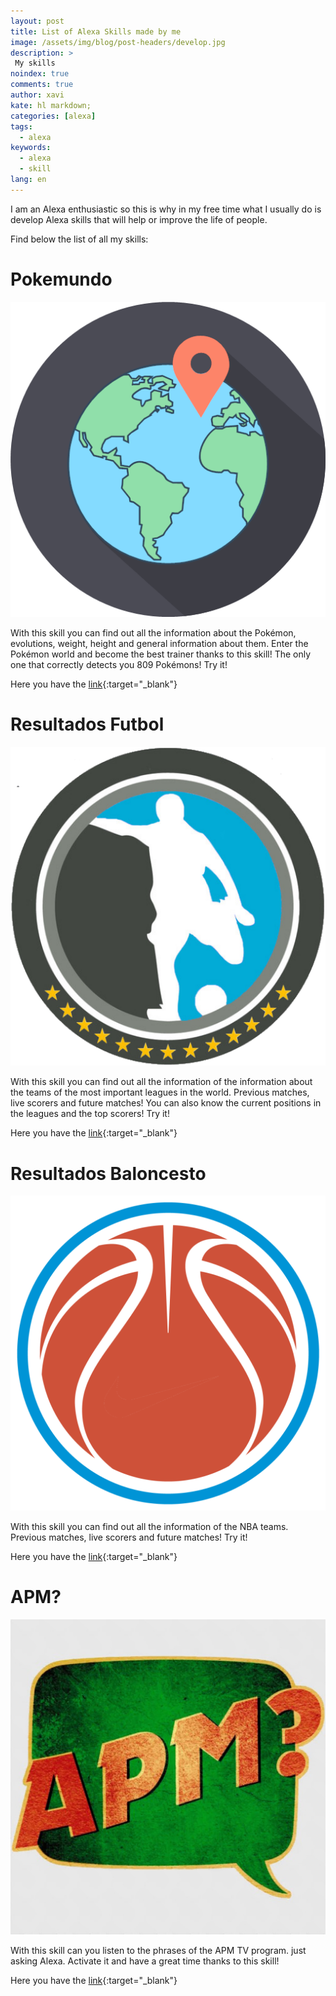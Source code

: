 ```yaml
---
layout: post
title: List of Alexa Skills made by me
image: /assets/img/blog/post-headers/develop.jpg
description: >
 My skills
noindex: true
comments: true
author: xavi
kate: hl markdown;
categories: [alexa]
tags:
  - alexa
keywords:
  - alexa
  - skill
lang: en
---
```


I am an Alexa enthusiastic so this is why in my free time what I usually do is develop Alexa skills that will help or improve the life of people.

Find below the list of all my skills:

# Pokemundo

![image](/assets/img/blog/skills-logos/pokemundo.png)

With this skill you can find out all the information about the Pokémon, evolutions, weight, height and general information about them. Enter the Pokémon world and become the best trainer thanks to this skill! The only one that correctly detects you 809 Pokémons! Try it!

Here you have the [link](https://www.amazon.es/Xavier-Portilla-Edo-Pokemundo/dp/B07Z638QX2){:target="_blank"}


# Resultados Futbol

![image](/assets/img/blog/skills-logos/resultados-futbol.png)

With this skill you can find out all the information of the information about the teams of the most important leagues in the world. Previous matches, live scorers and future matches! You can also know the current positions in the leagues and the top scorers! Try it!

Here you have the [link](https://www.amazon.es/Xavier-Portilla-Edo-Resultados-f%C3%BAtbol/dp/B082R8715G){:target="_blank"}


# Resultados Baloncesto

![image](/assets/img/blog/skills-logos/resultados-baloncesto.png)

With this skill you can find out all the information of the NBA teams. Previous matches, live scorers and future matches! Try it!

Here you have the [link](https://www.amazon.es/Xavier-Portilla-Edo-Resultados-Baloncesto/dp/B082V9FDLM){:target="_blank"}


# APM?

![image](/assets/img/blog/skills-logos/apm.jpg)

With this skill can you listen to the phrases of the APM TV program. just asking Alexa. Activate it and have a great time thanks to this skill!

Here you have the [link](https://www.amazon.es/Xavier-Portilla-Edo-APM/dp/B081CHSR3Y){:target="_blank"}

